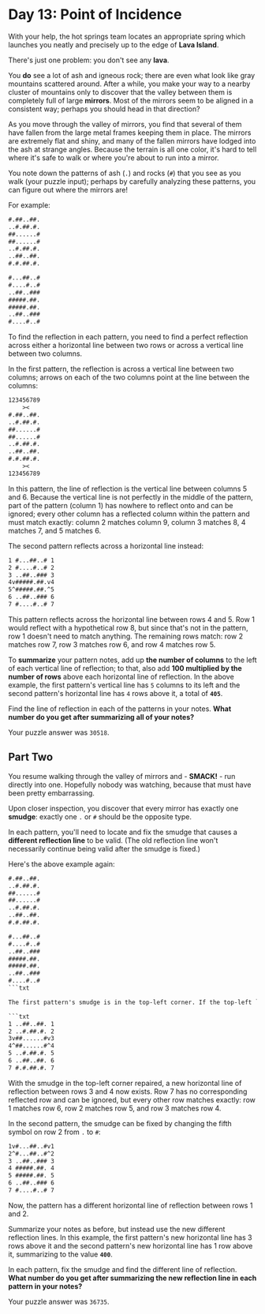 # Day 13: Point of Incidence

With your help, the hot springs team locates an appropriate spring which launches you neatly and precisely up to the edge of **Lava Island**.

There's just one problem: you don't see any **lava**.

You **do** see a lot of ash and igneous rock; there are even what look like gray mountains scattered around. After a while, you make your way to a nearby cluster of mountains only to discover that the valley between them is completely full of large **mirrors**. Most of the mirrors seem to be aligned in a consistent way; perhaps you should head in that direction?

As you move through the valley of mirrors, you find that several of them have fallen from the large metal frames keeping them in place. The mirrors are extremely flat and shiny, and many of the fallen mirrors have lodged into the ash at strange angles. Because the terrain is all one color, it's hard to tell where it's safe to walk or where you're about to run into a mirror.

You note down the patterns of ash (`.`) and rocks (`#`) that you see as you walk (your puzzle input); perhaps by carefully analyzing these patterns, you can figure out where the mirrors are!

For example:

```txt
#.##..##.
..#.##.#.
##......#
##......#
..#.##.#.
..##..##.
#.#.##.#.

#...##..#
#....#..#
..##..###
#####.##.
#####.##.
..##..###
#....#..#
```

To find the reflection in each pattern, you need to find a perfect reflection across either a horizontal line between two rows or across a vertical line between two columns.

In the first pattern, the reflection is across a vertical line between two columns; arrows on each of the two columns point at the line between the columns:

```txt
123456789
    ><   
#.##..##.
..#.##.#.
##......#
##......#
..#.##.#.
..##..##.
#.#.##.#.
    ><   
123456789
```

In this pattern, the line of reflection is the vertical line between columns 5 and 6. Because the vertical line is not perfectly in the middle of the pattern, part of the pattern (column 1) has nowhere to reflect onto and can be ignored; every other column has a reflected column within the pattern and must match exactly: column 2 matches column 9, column 3 matches 8, 4 matches 7, and 5 matches 6.

The second pattern reflects across a horizontal line instead:

```txt
1 #...##..# 1
2 #....#..# 2
3 ..##..### 3
4v#####.##.v4
5^#####.##.^5
6 ..##..### 6
7 #....#..# 7
```

This pattern reflects across the horizontal line between rows 4 and 5. Row 1 would reflect with a hypothetical row 8, but since that's not in the pattern, row 1 doesn't need to match anything. The remaining rows match: row 2 matches row 7, row 3 matches row 6, and row 4 matches row 5.

To **summarize** your pattern notes, add up **the number of columns** to the left of each vertical line of reflection; to that, also add **100 multiplied by the number of rows** above each horizontal line of reflection. In the above example, the first pattern's vertical line has `5` columns to its left and the second pattern's horizontal line has `4` rows above it, a total of **`405`**.

Find the line of reflection in each of the patterns in your notes. **What number do you get after summarizing all of your notes?**

Your puzzle answer was `30518`.

## Part Two

You resume walking through the valley of mirrors and - **SMACK!** - run directly into one. Hopefully nobody was watching, because that must have been pretty embarrassing.

Upon closer inspection, you discover that every mirror has exactly one **smudge**: exactly one `.` or `#` should be the opposite type.

In each pattern, you'll need to locate and fix the smudge that causes a **different reflection line** to be valid. (The old reflection line won't necessarily continue being valid after the smudge is fixed.)

Here's the above example again:

```txt
#.##..##.
..#.##.#.
##......#
##......#
..#.##.#.
..##..##.
#.#.##.#.

#...##..#
#....#..#
..##..###
#####.##.
#####.##.
..##..###
#....#..#
```txt

The first pattern's smudge is in the top-left corner. If the top-left `#` were instead `.`, it would have a different, horizontal line of reflection:

```txt
1 ..##..##. 1
2 ..#.##.#. 2
3v##......#v3
4^##......#^4
5 ..#.##.#. 5
6 ..##..##. 6
7 #.#.##.#. 7
```

With the smudge in the top-left corner repaired, a new horizontal line of reflection between rows 3 and 4 now exists. Row 7 has no corresponding reflected row and can be ignored, but every other row matches exactly: row 1 matches row 6, row 2 matches row 5, and row 3 matches row 4.

In the second pattern, the smudge can be fixed by changing the fifth symbol on row 2 from `.` to `#`:

```txt
1v#...##..#v1
2^#...##..#^2
3 ..##..### 3
4 #####.##. 4
5 #####.##. 5
6 ..##..### 6
7 #....#..# 7
```

Now, the pattern has a different horizontal line of reflection between rows 1 and 2.

Summarize your notes as before, but instead use the new different reflection lines. In this example, the first pattern's new horizontal line has 3 rows above it and the second pattern's new horizontal line has 1 row above it, summarizing to the value **`400`**.

In each pattern, fix the smudge and find the different line of reflection. **What number do you get after summarizing the new reflection line in each pattern in your notes?**

Your puzzle answer was `36735`.
